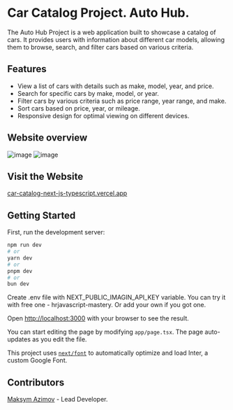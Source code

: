 # Car Catalog Project. Auto Hub.

The Auto Hub Project is a web application built to showcase a catalog of cars. It provides users with information about different car models, allowing them to browse, search, and filter cars based on various criteria.

## Features

- View a list of cars with details such as make, model, year, and price.
- Search for specific cars by make, model, or year.
- Filter cars by various criteria such as price range, year range, and make.
- Sort cars based on price, year, or mileage.
- Responsive design for optimal viewing on different devices.


## Website overview

![image](https://github.com/bbyc4kes/car-catalog-NEXT.js/assets/153362892/bb9a47d4-df4c-42f6-a96e-42897c088ded)
![image](https://github.com/bbyc4kes/car-catalog-NEXT.js/assets/153362892/ed34827c-01d6-4321-90ad-e8702b05f50a)

## Visit the Website

[car-catalog-next-js-typescript.vercel.app
](https://car-catalog-next-js-typescript.vercel.app/)

## Getting Started

First, run the development server:

```bash
npm run dev
# or
yarn dev
# or
pnpm dev
# or
bun dev
```

Create .env file with NEXT_PUBLIC_IMAGIN_API_KEY variable. You can try it with free one - hrjavascript-mastery. Or add your own if you got one. 

Open [http://localhost:3000](http://localhost:3000) with your browser to see the result.

You can start editing the page by modifying `app/page.tsx`. The page auto-updates as you edit the file.

This project uses [`next/font`](https://nextjs.org/docs/basic-features/font-optimization) to automatically optimize and load Inter, a custom Google Font.

## Contributors

[Maksym Azimov](https://github.com/bbyc4kes) - Lead Developer.

